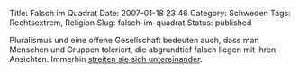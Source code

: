 Title: Falsch im Quadrat
Date: 2007-01-18 23:46
Category: Schweden
Tags: Rechtsextrem, Religion
Slug: falsch-im-quadrat
Status: published

Pluralismus und eine offene Gesellschaft bedeuten auch, dass man
Menschen und Gruppen toleriert, die abgrundtief falsch liegen mit ihren
Ansichten. Immerhin [streiten sie sich
untereinander](http://www.sr.se/cgi-bin/International/nyhetssidor/artikel.asp?ProgramID=2108&Nyheter=&format=1&artikel=1151609).


